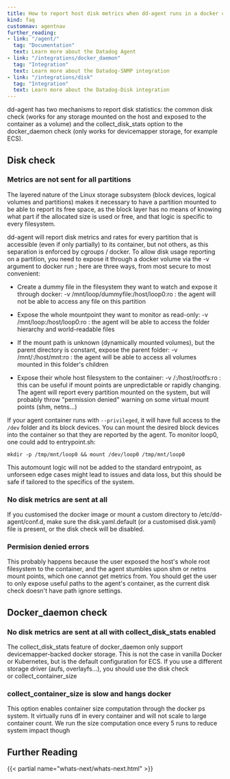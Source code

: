 ```yaml
---
title: How to report host disk metrics when dd-agent runs in a docker container?
kind: faq
customnav: agentnav
further_reading:
- link: "/agent/"
  tag: "Documentation"
  text: Learn more about the Datadog Agent
- link: "/integrations/docker_daemon"
  tag: "Integration"
  text: Learn more about the Datadog-SNMP integration
- link: "/integrations/disk"
  tag: "Integration"
  text: Learn more about the Datadog-Disk integration
---
```


dd-agent has two mechanisms to report disk statistics: the common disk check (works for any storage mounted on the host and exposed to the container as a volume) and the collect_disk_stats option to the docker_daemon check (only works for devicemapper storage, for example ECS).

## Disk check
### Metrics are not sent for all partitions

The layered nature of the Linux storage subsystem (block devices, logical volumes and partitions) makes it necessary to have a partition mounted to be able to report its free space, as the block layer has no means of knowing what part if the allocated size is used or free, and that logic is specific to every filesystem.

dd-agent will report disk metrics and rates for every partition that is accessible (even if only partially) to its container, but not others, as this separation is enforced by cgroups / docker. To allow disk usage reporting on a partition, you need to expose it through a docker volume via the -v argument to docker run ; here are three ways, from most secure to most convenient:

* Create a dummy file in the filesystem they want to watch and expose it through docker: -v /mnt/loop/dummyfile:/host/loop0:ro : the agent will not be able to access any file on this partition

* Expose the whole mountpoint they want to monitor as read-only: -v /mnt/loop:/host/loop0:ro : the agent will be able to access the folder hierarchy and world-readable files

* If the mount path is unknown (dynamically mounted volumes), but the parent directory is constant, expose the parent folder: -v /mnt/:/host/mnt:ro : the agent will be able to access all volumes mounted in this folder's children

* Expose their whole host filesystem to the container: -v /:/host/rootfs:ro : this can be useful if mount points are unpredictable or rapidly changing. The agent will report every partition mounted on the system, but will probably throw "permission denied" warning on some virtual mount points (shm, netns...)

If your agent container runs with `--privileged`, it will have full access to the `/dev` folder and its block devices. You can mount the desired block devices into the container so that they are reported by the agent. To monitor loop0, one could add to entrypoint.sh:

```
mkdir -p /tmp/mnt/loop0 && mount /dev/loop0 /tmp/mnt/loop0
```

This automount logic will not be added to the standard entrypoint, as unforseen edge cases might lead to issues and data loss, but this should be safe if tailored to the specifics of the system.

### No disk metrics are sent at all

If you customised the docker image or mount a custom directory to /etc/dd-agent/conf.d, make sure the disk.yaml.default (or a customised disk.yaml) file is present, or the disk check will be disabled.

### Permision denied errors

This probably happens because the user exposed the host's whole root filesystem to the container, and the agent stumbles upon shm or netns mount points, which one cannot get metrics from. You should get the user to only expose useful paths to the agent's container, as the current disk check doesn't have path ignore settings.

## Docker_daemon check

### No disk metrics are sent at all with collect_disk_stats enabled

The collect_disk_stats feature of docker_daemon only support devicemapper-backed docker storage. This is not the case in vanilla Docker or Kubernetes, but is the default configuration for ECS. If you use a different storage driver (aufs, overlayfs...), you should use the disk check or collect_container_size

### collect_container_size is slow and hangs docker

This option enables container size computation through the docker ps system. It virtually runs df in every container and will not scale to large container count.
We run the size computation once every 5 runs to reduce system impact though

## Further Reading

{{< partial name="whats-next/whats-next.html" >}}
